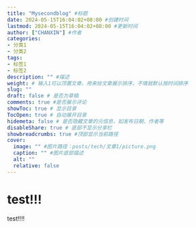 ```yaml
---
title: "Mysecondblog" #标题
date: 2024-05-15T16:04:02+08:00 #创建时间
lastmod: 2024-05-15T16:04:02+08:00 #更新时间
author: ["CHANXIN"] #作者
categories: 
- 分类1
- 分类2
tags: 
- 标签1
- 标签2
description: "" #描述
weight: # 输入1可以顶置文章，用来给文章展示排序，不填就默认按时间排序
slug: ""
draft: false # 是否为草稿
comments: true #是否展示评论
showToc: true # 显示目录
TocOpen: true # 自动展开目录
hidemeta: false # 是否隐藏文章的元信息，如发布日期、作者等
disableShare: true # 底部不显示分享栏
showbreadcrumbs: true #顶部显示当前路径
cover:
  image: "" #图片路径：posts/tech/文章1/picture.png
  caption: "" #图片底部描述
  alt: ""
  relative: false
---
```


# test!!!

test!!!!